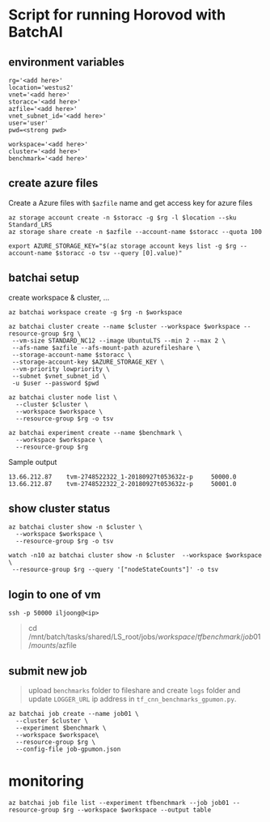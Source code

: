 # Script for running Horovod with BatchAI

## environment variables

```
rg='<add here>'
location='westus2'
vnet='<add here>'
storacc='<add here>'
azfile='<add here>'
vnet_subnet_id='<add here>'
user='user'
pwd=<strong pwd>

workspace='<add here>'
cluster='<add here>'
benchmark='<add here>'
```

## create azure files

Create a Azure files with `$azfile` name and get access key for azure files

```
az storage account create -n $storacc -g $rg -l $location --sku Standard_LRS
az storage share create -n $azfile --account-name $storacc --quota 100

export AZURE_STORAGE_KEY="$(az storage account keys list -g $rg --account-name $storacc -o tsv --query [0].value)"
```

## batchai setup

create workspace & cluster, ...

```
az batchai workspace create -g $rg -n $workspace

az batchai cluster create --name $cluster --workspace $workspace --resource-group $rg \
 --vm-size STANDARD_NC12 --image UbuntuLTS --min 2 --max 2 \
 --afs-name $azfile --afs-mount-path azurefileshare \
 --storage-account-name $storacc \
 --storage-account-key $AZURE_STORAGE_KEY \
 --vm-priority lowpriority \
 --subnet $vnet_subnet_id \
 -u $user --password $pwd

az batchai cluster node list \
  --cluster $cluster \
  --workspace $workspace \
  --resource-group $rg -o tsv

az batchai experiment create --name $benchmark \
  --workspace $workspace \
  --resource-group $rg
```

Sample output
```
13.66.212.87    tvm-2748522322_1-20180927t053632z-p     50000.0
13.66.212.87    tvm-2748522322_2-20180927t053632z-p     50001.0
```

## show cluster status

```
az batchai cluster show -n $cluster \
  --workspace $workspace \
  --resource-group $rg -o tsv

watch -n10 az batchai cluster show -n $cluster  --workspace $workspace  \
 --resource-group $rg --query '["nodeStateCounts"]' -o tsv
```

##  login to one of vm

```
ssh -p 50000 iljoong@<ip>
```

> cd /mnt/batch/tasks/shared/LS_root/jobs/$workspace/tfbenchmark/job01/mounts/$azfile


## submit new job

> upload `benchmarks` folder to fileshare and create `logs` folder and update `LOGGER_URL` ip address in `tf_cnn_benchmarks_gpumon.py`.

```
az batchai job create --name job01 \
  --cluster $cluster \
  --experiment $benchmark \
  --workspace $workspace\
  --resource-group $rg \
  --config-file job-gpumon.json
```

# monitoring

```
az batchai job file list --experiment tfbenchmark --job job01 --resource-group $rg --workspace $workspace --output table
```
